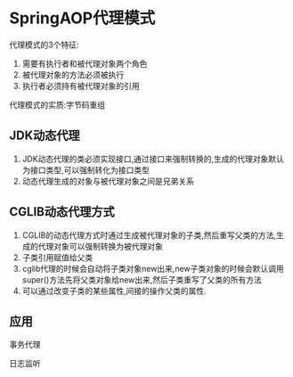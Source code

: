 # SpringAOP代理模式

代理模式的3个特征:

1. 需要有执行者和被代理对象两个角色
2. 被代理对象的方法必须被执行
3. 执行者必须持有被代理对象的引用

代理模式的实质:字节码重组

## JDK动态代理

1. JDK动态代理的类必须实现接口,通过接口来强制转换的,生成的代理对象默认为接口类型,可以强制转化为接口类型
2. 动态代理生成的对象与被代理对象之间是兄弟关系

## CGLIB动态代理方式

1. CGLIB的动态代理方式时通过生成被代理对象的子类,然后重写父类的方法,生成的代理对象可以强制转换为被代理对象
2. 子类引用赋值给父类
3. cglib代理的时候会自动将子类对象new出来,new子类对象的时候会默认调用super()方法先将父类对象给new出来,然后子类重写了父类的所有方法
4. 可以通过改变子类的某些属性,间接的操作父类的属性.

## 应用

事务代理

日志监听